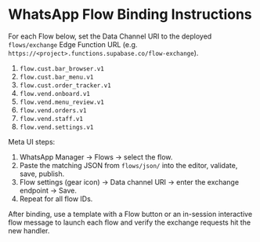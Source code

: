 # WhatsApp Flow Binding Instructions

For each Flow below, set the Data Channel URI to the deployed `flows/exchange` Edge Function URL (e.g. `https://<project>.functions.supabase.co/flow-exchange`).

1. `flow.cust.bar_browser.v1`
2. `flow.cust.bar_menu.v1`
3. `flow.cust.order_tracker.v1`
4. `flow.vend.onboard.v1`
5. `flow.vend.menu_review.v1`
6. `flow.vend.orders.v1`
7. `flow.vend.staff.v1`
8. `flow.vend.settings.v1`

Meta UI steps:
1. WhatsApp Manager → Flows → select the flow.
2. Paste the matching JSON from `flows/json/` into the editor, validate, save, publish.
3. Flow settings (gear icon) → Data channel URI → enter the exchange endpoint → Save.
4. Repeat for all flow IDs.

After binding, use a template with a Flow button or an in-session interactive flow message to launch each flow and verify the exchange requests hit the new handler.
